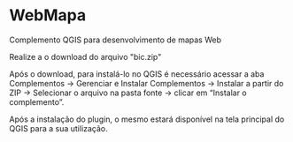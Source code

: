 # WebMapa

Complemento QGIS para desenvolvimento de mapas Web

Realize a o download do arquivo "bic.zip" 

Após o download, para instalá-lo no QGIS é necessário acessar a aba Complementos -> Gerenciar e Instalar Complementos -> Instalar a partir do ZIP -> Selecionar o arquivo na pasta fonte -> clicar em “Instalar o complemento”. 

Após a instalação do plugin, o mesmo estará disponível na tela principal do QGIS para a sua utilização.
